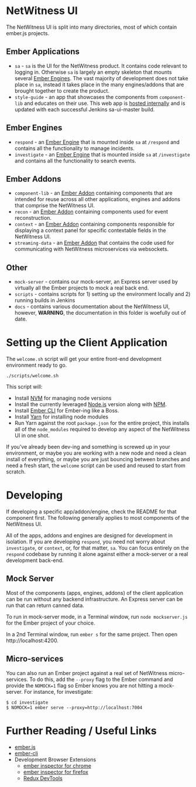 # NetWitness UI

The NetWitness UI is split into many directories, most of which contain ember.js projects.

## Ember Applications
* `sa` - `sa` is the UI for the NetWitness product. It contains code relevant to logging in. Otherwise `sa` is largely an empty skeleton that mounts several [Ember Engines](https://github.com/ember-engines/ember-engines). The vast majority of development does not take place in `sa`, instead it takes place in the many engines/addons that are brought together to create the product.
* `style-guide` - an app that showcases the components from `component-lib` and educates on their use. This web app is [hosted internally](https://libhq-ro.rsa.lab.emc.com/SA/SAStyle/production/) and is updated with each successful Jenkins sa-ui-master build.

## Ember Engines
* `respond` - an [Ember Engine](https://github.com/ember-engines/ember-engines) that is mounted inside `sa` at `/respond` and contains all the functionality to manage incidents.
* `investigate` - an [Ember Engine](https://github.com/ember-engines/ember-engines) that is mounted inside `sa` at `/investigate` and contains all the functionality to search events.

## Ember Addons
* `component-lib` -  an [Ember Addon](https://ember-cli.com/extending/#developing-addons-and-blueprints) containing components that are intended for reuse across all other applications, engines and addons that comprise the NetWitness UI.
* `recon` - an [Ember Addon](https://ember-cli.com/extending/#developing-addons-and-blueprints) containing components used for event reconstruction.
* `context` - an [Ember Addon](https://ember-cli.com/extending/#developing-addons-and-blueprints) containing components responsible for displaying a context panel for specific contextable fields in the NetWitness UI.
* `streaming-data` - an [Ember Addon](https://ember-cli.com/extending/#developing-addons-and-blueprints) that contains the code used for communicating with NetWitness microservices via websockets.

## Other
* `mock-server` - contains our mock-server, an Express server used by virtually all the Ember projects to mock a real back end.
* `scripts` - contains scripts for 1) setting up the environment locally and 2) running builds in Jenkins
* `docs` - contains various documentation about the NetWitness UI, however, **WARNING**, the documentation in this folder is woefully out of date.

# Setting up the Client Application

The `welcome.sh` script will get your entire front-end development environment ready to go.

```
./scripts/welcome.sh
```

This script will:
* Install [NVM](https://github.com/creationix/nvm) for managing node versions
* Install the currently leveraged [Node.js](http://nodejs.org/) version along with [NPM](https://www.npmjs.com/).
* Install [Ember CLI](http://www.ember-cli.com/) for Ember-ing like a Boss.
* Install [Yarn](https://yarnpkg.com/en/) for installing node modules
* Run Yarn against the root `package.json` for the entire project, this installs all of the `node_modules` required to develop any aspect of the NetWitness UI in one shot.

If you've already been dev-ing and something is screwed up in your environment, or maybe you are working with a new node and need a clean install of everything, or maybe you are just bouncing between branches and need a fresh start, the `welcome` script can be used and reused to start from scratch.

# Developing

If developing a specific app/addon/engine, check the README for that component first. The following generally applies to most components of the NetWitness UI.

All of the apps, addons and engines are designed for development in isolation. If you are developing `respond`, you need not worry about `investigate`, or `context`, or, for that matter, `sa`. You can focus entirely on the `respond` codebase by running it alone against either a mock-server or a real development back-end.

## Mock Server

Most of the components (apps, engines, addons) of the client application can be run without any backend infrastructure. An Express server can be run that can return canned data.

To run in mock-server mode, in a Terminal window, run `node mockserver.js` for the Ember project of your choice.

In a 2nd Terminal window, run `ember s` for the same project. Then open http://localhost:4200.

## Micro-services

You can also run an Ember project against a real set of NetWitness micro-services. To do this, add the `--proxy` flag to the Ember command and provide the `NOMOCK=1` flag so Ember knows you are not hitting a mock-server. For instance, for investigate:
```
$ cd investigate
$ NOMOCK=1 ember serve --proxy=http://localhost:7004
```

# Further Reading / Useful Links

* [ember.js](http://emberjs.com/)
* [ember-cli](http://www.ember-cli.com/)
* Development Browser Extensions
  * [ember inspector for chrome](https://chrome.google.com/webstore/detail/ember-inspector/bmdblncegkenkacieihfhpjfppoconhi)
  * [ember inspector for firefox](https://addons.mozilla.org/en-US/firefox/addon/ember-inspector/)
  * [Redux DevTools](https://chrome.google.com/webstore/detail/redux-devtools/lmhkpmbekcpmknklioeibfkpmmfibljd?hl=en)